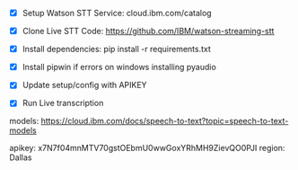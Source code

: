 - [x] Setup Watson STT Service: cloud.ibm.com/catalog
- [x] Clone Live STT Code: https://github.com/IBM/watson-streaming-stt
- [x] Install dependencies: pip install -r requirements.txt
- [x] Install pipwin if errors on windows installing pyaudio
- [x] Update setup/config with APIKEY
- [x] Run Live transcription



models: https://cloud.ibm.com/docs/speech-to-text?topic=speech-to-text-models

apikey: x7N7f04mnMTV70gstOEbmU0wwGoxYRhMH9ZievQO0PJI
region: Dallas